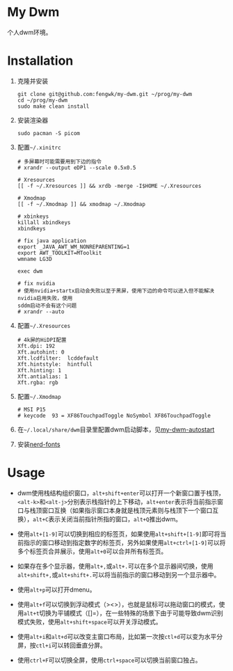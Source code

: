 # My Dwm

个人dwm环境。

# Installation

1. 克隆并安装

    ```shell
    git clone git@github.com:fengwk/my-dwm.git ~/prog/my-dwm
    cd ~/prog/my-dwm
    sudo make clean install
    ```

1. 安装渲染器

    ```shell
    sudo pacman -S picom
    ```

1. 配置`~/.xinitrc`

   ```shell
   # 多屏幕时可能需要用到下边的指令
   # xrandr --output eDP1 --scale 0.5x0.5

   # Xresources
   [[ -f ~/.Xresources ]] && xrdb -merge -I$HOME ~/.Xresources

   # Xmodmap
   [[ -f ~/.Xmodmap ]] && xmodmap ~/.Xmodmap

   # xbinkeys
   killall xbindkeys
   xbindkeys

   # fix java application
   export _JAVA_AWT_WM_NONREPARENTING=1
   export AWT_TOOLKIT=MToolkit
   wmname LG3D

   exec dwm

   # fix nvidia
   # 使用nvidia+startx启动会失败以至于黑屏，使用下边的命令可以进入但不能解决nvidia启用失败，使用
   sddm启动不会有这个问题
   # xrandr --auto
   ```

1. 配置`~/.Xresources`

   ```shell
   # 4k屏的HiDPI配置
   Xft.dpi: 192
   Xft.autohint: 0
   Xft.lcdfilter:  lcddefault
   Xft.hintstyle:  hintfull
   Xft.hinting: 1
   Xft.antialias: 1
   Xft.rgba: rgb
   ```

1. 配置`~/.Xmodmap`

   ```shell
   # MSI P15
   # keycode  93 = XF86TouchpadToggle NoSymbol XF86TouchpadToggle
   ```

1. 在`~/.local/share/dwm`目录里配置dwm启动脚本，见[my-dwm-autostart](https://github.com/fengwk/my-dwm-autostart)

1. 安装[nerd-fonts](https://github.com/ryanoasis/nerd-fonts)

# Usage

- dwm使用栈结构组织窗口，`alt+shift+enter`可以打开一个新窗口置于栈顶，`<alt-k>`和`<alt-j>`分别表示栈指针的上下移动，`alt+enter`表示将当前指示窗口与栈顶窗口互换（如果指示窗口本身就是栈顶元素则与栈顶下一个窗口互换），`alt+C`表示关闭当前指针所指的窗口，`alt+Q`推出dwm。

- 使用`alt+[1-9]`可以切换到相应的标签页，如果使用`alt+shift+[1-9]`即可将当前指示的窗口移动到指定数字的标签页，另外如果使用`alt+ctrl+[1-9]`可以将多个标签页合并展示，使用`alt+0`可以合并所有标签页。

- 如果存在多个显示器，使用`alt+,`或`alt+.`可以在多个显示器间切换，使用`alt+shift+,`或`alt+shift+.`可以将当前指示的窗口移动到另一个显示器中。

- 使用`alt+p`可以打开dmenu。

- 使用`alt+f`可以切换到浮动模式（><>），也就是鼠标可以拖动窗口的模式，使用`alt+t`切换为平铺模式（[]=），在一些特殊的场景下由于可能导致dwm识别模式失败，使用`alt+shift+space`可以开关浮动模式。

- 使用`alt+i`和`alt+d`可以改变主窗口布局，比如第一次按`ctl+d`可以变为水平分屏，按`ctl+i`可以转回垂直分屏。

- 使用`ctrl+F`可以切换全屏，使用`ctrl+space`可以切换当前窗口独占。
